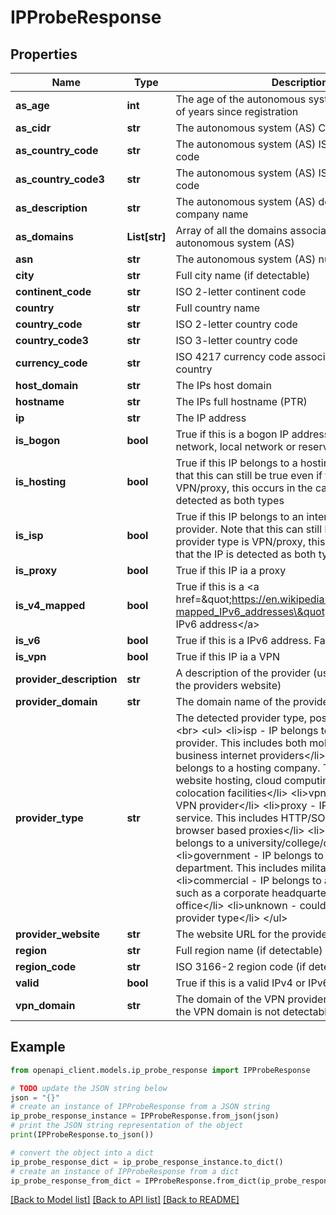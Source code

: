 # IPProbeResponse


## Properties

Name | Type | Description | Notes
------------ | ------------- | ------------- | -------------
**as_age** | **int** | The age of the autonomous system (AS) in number of years since registration | 
**as_cidr** | **str** | The autonomous system (AS) CIDR range | 
**as_country_code** | **str** | The autonomous system (AS) ISO 2-letter country code | 
**as_country_code3** | **str** | The autonomous system (AS) ISO 3-letter country code | 
**as_description** | **str** | The autonomous system (AS) description / company name | 
**as_domains** | **List[str]** | Array of all the domains associated with the autonomous system (AS) | 
**asn** | **str** | The autonomous system (AS) number | 
**city** | **str** | Full city name (if detectable) | 
**continent_code** | **str** | ISO 2-letter continent code | 
**country** | **str** | Full country name | 
**country_code** | **str** | ISO 2-letter country code | 
**country_code3** | **str** | ISO 3-letter country code | 
**currency_code** | **str** | ISO 4217 currency code associated with the country | 
**host_domain** | **str** | The IPs host domain | 
**hostname** | **str** | The IPs full hostname (PTR) | 
**ip** | **str** | The IP address | 
**is_bogon** | **bool** | True if this is a bogon IP address such as a private network, local network or reserved address | 
**is_hosting** | **bool** | True if this IP belongs to a hosting company. Note that this can still be true even if the provider type is VPN/proxy, this occurs in the case that the IP is detected as both types | 
**is_isp** | **bool** | True if this IP belongs to an internet service provider. Note that this can still be true even if the provider type is VPN/proxy, this occurs in the case that the IP is detected as both types | 
**is_proxy** | **bool** | True if this IP ia a proxy | 
**is_v4_mapped** | **bool** | True if this is a &lt;a href&#x3D;\&quot;https://en.wikipedia.org/wiki/IPv6#IPv4-mapped_IPv6_addresses\&quot;&gt;IPv4 mapped IPv6 address&lt;/a&gt; | 
**is_v6** | **bool** | True if this is a IPv6 address. False if IPv4 | 
**is_vpn** | **bool** | True if this IP ia a VPN | 
**provider_description** | **str** | A description of the provider (usually extracted from the providers website) | 
**provider_domain** | **str** | The domain name of the provider | 
**provider_type** | **str** | The detected provider type, possible values are: &lt;br&gt; &lt;ul&gt; &lt;li&gt;isp - IP belongs to an internet service provider. This includes both mobile, home and business internet providers&lt;/li&gt; &lt;li&gt;hosting - IP belongs to a hosting company. This includes website hosting, cloud computing platforms and colocation facilities&lt;/li&gt; &lt;li&gt;vpn - IP belongs to a VPN provider&lt;/li&gt; &lt;li&gt;proxy - IP belongs to a proxy service. This includes HTTP/SOCKS proxies and browser based proxies&lt;/li&gt; &lt;li&gt;university - IP belongs to a university/college/campus&lt;/li&gt; &lt;li&gt;government - IP belongs to a government department. This includes military facilities&lt;/li&gt; &lt;li&gt;commercial - IP belongs to a commercial entity such as a corporate headquarters or company office&lt;/li&gt; &lt;li&gt;unknown - could not identify the provider type&lt;/li&gt; &lt;/ul&gt; | 
**provider_website** | **str** | The website URL for the provider | 
**region** | **str** | Full region name (if detectable) | 
**region_code** | **str** | ISO 3166-2 region code (if detectable) | 
**valid** | **bool** | True if this is a valid IPv4 or IPv6 address | 
**vpn_domain** | **str** | The domain of the VPN provider (may be empty if the VPN domain is not detectable) | 

## Example

```python
from openapi_client.models.ip_probe_response import IPProbeResponse

# TODO update the JSON string below
json = "{}"
# create an instance of IPProbeResponse from a JSON string
ip_probe_response_instance = IPProbeResponse.from_json(json)
# print the JSON string representation of the object
print(IPProbeResponse.to_json())

# convert the object into a dict
ip_probe_response_dict = ip_probe_response_instance.to_dict()
# create an instance of IPProbeResponse from a dict
ip_probe_response_from_dict = IPProbeResponse.from_dict(ip_probe_response_dict)
```
[[Back to Model list]](../README.md#documentation-for-models) [[Back to API list]](../README.md#documentation-for-api-endpoints) [[Back to README]](../README.md)


